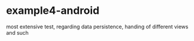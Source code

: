 # example4-android
most extensive test, regarding data persistence, handing of different views and such
